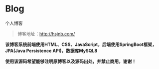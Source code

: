 # Blog

个人博客

> 博客地址：http://hsjnb.com/

**该博客系统前端使用HTML、CSS、JavaScript，后端使用SpringBoot框架，JPA(Java Persistence API)，数据库MySQL8**

**使用该源码希望能够注明原博客以及源码出处，并禁止商用，谢谢！**